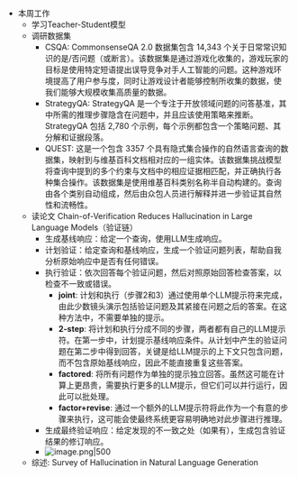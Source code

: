 - 本周工作
	- 学习Teacher-Student模型
	- 调研数据集
		- CSQA: CommonsenseQA 2.0 数据集包含 14,343 个关于日常常识知识的是/否问题（或断言）。该数据集是通过游戏化收集的，游戏玩家的目标是使用特定短语提出误导竞争对手人工智能的问题。这种游戏环境提高了用户参与度，同时让游戏设计者能够控制所收集的数据，使我们能够大规模收集高质量的数据。
		- StrategyQA: StrategyQA 是一个专注于开放领域问题的问答基准，其中所需的推理步骤隐含在问题中，并且应该使用策略来推断。StrategyQA 包括 2,780 个示例，每个示例都包含一个策略问题、其分解和证据段落。
		- QUEST: 这是一个包含 3357 个具有隐式集合操作的自然语言查询的数据集，映射到与维基百科文档相对应的一组实体。该数据集挑战模型将查询中提到的多个约束与文档中的相应证据相匹配，并正确执行各种集合操作。该数据集是使用维基百科类别名称半自动构建的。查询由各个类别自动组成，然后由众包人员进行解释并进一步验证其自然性和流畅性。
	- 读论文 Chain-of-Verification Reduces Hallucination in Large Language Models（验证链）
		- 生成基线响应：给定一个查询，使用LLM生成响应。
		- 计划验证：给定查询和基线响应，生成一个验证问题列表，帮助自我分析原始响应中是否有任何错误。
		- 执行验证：依次回答每个验证问题，然后对照原始回答检查答案，以检查不一致或错误。
			- **joint**: 计划和执行（步骤2和3）通过使用单个LLM提示符来完成，由此少数镜头演示包括验证问题及其紧接在问题之后的答案。在这种方法中，不需要单独的提示。
			- **2-step**: 将计划和执行分成不同的步骤，两者都有自己的LLM提示符。在第一步中，计划提示基线响应条件。从计划中产生的验证问题在第二步中得到回答，关键是给LLM提示的上下文只包含问题，而不包含原始基线响应，因此不能直接重复这些答案。
			- **factored**: 将所有问题作为单独的提示独立回答。虽然这可能在计算上更昂贵，需要执行更多的LLM提示，但它们可以并行运行，因此可以批处理。
			- **factor+revise**: 通过一个额外的LLM提示符将此作为一个有意的步骤来执行，这可能会使最终系统更容易明确地对此步骤进行推理。
		- 生成最终验证响应：给定发现的不一致之处（如果有），生成包含验证结果的修订响应。
		- ![image.png|500](https://cdn.jsdelivr.net/gh/xhd0728/oss-github-picgo-repository/picgo/20231212143512.png)
	- 综述: Survey of Hallucination in Natural Language Generation
